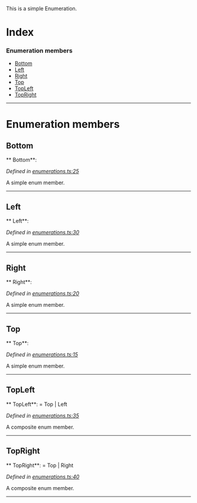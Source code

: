 

This is a simple Enumeration.

# Index

### Enumeration members

* [Bottom](_enumerations_.directions.md#bottom)
* [Left](_enumerations_.directions.md#left)
* [Right](_enumerations_.directions.md#right)
* [Top](_enumerations_.directions.md#top)
* [TopLeft](_enumerations_.directions.md#topleft)
* [TopRight](_enumerations_.directions.md#topright)

---

# Enumeration members

<a id="bottom"></a>

##  Bottom

** Bottom**:   

*Defined in [enumerations.ts:25](https://github.com/tgreyjs/typedoc-plugin-markdown/blob/master/tests/src/enumerations.ts#L25)*

A simple enum member.

___

<a id="left"></a>

##  Left

** Left**:   

*Defined in [enumerations.ts:30](https://github.com/tgreyjs/typedoc-plugin-markdown/blob/master/tests/src/enumerations.ts#L30)*

A simple enum member.

___

<a id="right"></a>

##  Right

** Right**:   

*Defined in [enumerations.ts:20](https://github.com/tgreyjs/typedoc-plugin-markdown/blob/master/tests/src/enumerations.ts#L20)*

A simple enum member.

___

<a id="top"></a>

##  Top

** Top**:   

*Defined in [enumerations.ts:15](https://github.com/tgreyjs/typedoc-plugin-markdown/blob/master/tests/src/enumerations.ts#L15)*

A simple enum member.

___

<a id="topleft"></a>

##  TopLeft

** TopLeft**:    =  Top | Left

*Defined in [enumerations.ts:35](https://github.com/tgreyjs/typedoc-plugin-markdown/blob/master/tests/src/enumerations.ts#L35)*

A composite enum member.

___

<a id="topright"></a>

##  TopRight

** TopRight**:    =  Top | Right

*Defined in [enumerations.ts:40](https://github.com/tgreyjs/typedoc-plugin-markdown/blob/master/tests/src/enumerations.ts#L40)*

A composite enum member.

___

